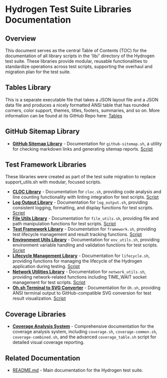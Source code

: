 # Hydrogen Test Suite Libraries Documentation

## Overview

This document serves as the central Table of Contents (TOC) for the documentation of all library scripts in the 'lib/' directory of the Hydrogen test suite. These libraries provide modular, reusable functionalities to standardize operations across test scripts, supporting the overhaul and migration plan for the test suite.

## Tables Library

This is a separate executable file that takes a JSON layout file and a JSON data file and produces a nicely formatted ANSI table that has rounded corners, color support, themes, titles, footers, summaries, and so on. More information can be found at its GitHub Repo here: [Tables](https://github.com/500Foods/Scripts/tables.sh/tables.md)

## GitHub Sitemap Library

- **[GitHub Sitemap Library](github-sitemap.md)** - Documentation for `github-sitemap.sh`, a utility for checking markdown links and generating sitemap reports. [Script](../lib/github-sitemap.sh)

## Test Framework Libraries

These libraries were created as part of the test suite migration to replace support_utils.sh with modular, focused scripts.

- **[CLOC Library](cloc.md)** - Documentation for `cloc.sh`, providing code analysis and line counting functionality with linting integration for test scripts. [Script](../lib/cloc.sh)
- **[Log Output Library](log_output.md)** - Documentation for `log_output.sh`, providing consistent logging, formatting, and display functions for test scripts. [Script](../lib/log_output.sh)
- **[File Utils Library](file_utils.md)** - Documentation for `file_utils.sh`, providing file and path manipulation functions for test scripts. [Script](../lib/file_utils.sh)
- **[Test Framework Library](framework.md)** - Documentation for `framework.sh`, providing test lifecycle management and result tracking functions. [Script](../lib/framework.sh)
- **[Environment Utils Library](env_utils.md)** - Documentation for `env_utils.sh`, providing environment variable handling and validation functions for test scripts. [Script](../lib/env_utils.sh)
- **[Lifecycle Management Library](lifecycle.md)** - Documentation for `lifecycle.sh`, providing functions for managing the lifecycle of the Hydrogen application during testing. [Script](../lib/lifecycle.sh)
- **[Network Utilities Library](network_utils.md)** - Documentation for `network_utils.sh`, providing network-related functions including TIME_WAIT socket management for test scripts. [Script](../lib/network_utils.sh)
- **[Oh.sh Terminal to SVG Converter](Oh.md)** - Documentation for `Oh.sh`, providing ANSI terminal output to GitHub-compatible SVG conversion for test result visualization. [Script](../lib/Oh.sh)

## Coverage Libraries

- **[Coverage Analysis System](coverage.md)** - Comprehensive documentation for the coverage analysis system, including `coverage.sh`, `coverage-common.sh`, `coverage-combined.sh`, and the advanced `coverage_table.sh` script for detailed visual coverage reporting.

## Related Documentation

- [README.md](../README.md) - Main documentation for the Hydrogen test suite.
